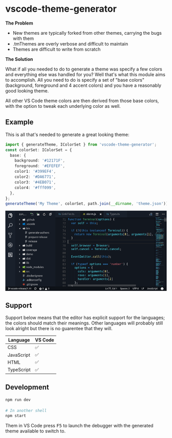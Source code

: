 # vscode-theme-generator

**The Problem**

- New themes are typically forked from other themes, carrying the bugs with them
- .tmThemes are overly verbose and difficult to maintain
- Themes are difficult to write from scratch

**The Solution**

What if all you needed to do to generate a theme was specify a few colors and everything else was handled for you? Well that's what this module aims to accomplish. All you need to do is specify a set of "base colors" (background, foreground and 4 accent colors) and you have a reasonably good looking theme.

All other VS Code theme colors are then derived from those base colors, with the option to tweak each underlying color as well.

## Example

This is all that's needed to generate a great looking theme:

```ts
import { generateTheme, IColorSet } from 'vscode-theme-generator';
const colorSet: IColorSet = {
  base: {
    background: '#12171F',
    foreground: '#EFEFEF',
    color1: '#399EF4',
    color2: '#DA6771',
    color3: '#4EB071',
    color4: '#fff099',
  },
};
generateTheme('My Theme', colorSet, path.join(__dirname, 'theme.json'));
```

![](./images/example.png)

## Support

Support below means that the editor has explicit support for the languages; the colors should match their meanings. Other languages will probably still look alright but there is no guarentee that they will.

| Language | VS Code |
|---|---|
| CSS | :white_check_mark:
| JavaScript | :white_check_mark:
| HTML | :white_check_mark:
| TypeScript | :white_check_mark:

## Development

```bash
npm run dev

# In another shell
npm start
```

Them in VS Code press <kbd>F5</kbd> to launch the debugger with the generated theme available to switch to.
